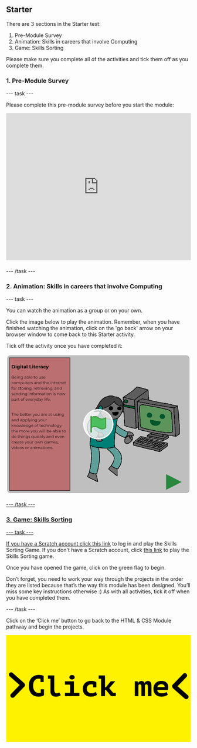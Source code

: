 ## Starter

There are 3 sections in the Starter test:
1. Pre-Module Survey
2. Animation: Skills in careers that involve Computing
3. Game: Skills Sorting

Please make sure you complete all of the activities and tick them off as you complete them.

### 1. Pre-Module Survey

--- task ---

Please complete this pre-module survey before you start the module:

<iframe id="ss-embed-frame-734054" onload="window.scrollTo(0, document.getElementById('ss-embed-frame-734054').offsetTop);" src="https://www.smartsurvey.co.uk/s/HLWGD/" style="width:100%;height:400px;border:0px;padding-bottom:4px;" frameborder="0"><a href="https://www.smartsurvey.co.uk/s/HLWGD/">Please take our survey</a></iframe>

--- /task ---

### 2. Animation: Skills in careers that involve Computing

--- task ---

You can watch the animation as a group or on your own. 

Click the image below to play the animation. Remember, when you have finished watching the animation, click on the 'go back' arrow on your browser window to come back to this Starter activity. 

Tick off the activity once you have completed it:

<a href="https://scratch.mit.edu/projects/325793079">
<img src="images/animation.png">

--- /task ---

### 3. Game: Skills Sorting

--- task ---

If you have a Scratch account click [this link](https://scratch.mit.edu/projects/326271794) to log in and play the Skills Sorting Game. If you don't have a Scratch account, click [this link](https://scratch.mit.edu/projects/326271944) to play the Skills Sorting game. 

Once you have opened the game, click on the green flag to begin.

Don’t forget, you need to work your way through the projects in the order they are listed because that’s the way this module has been designed. You’ll miss some key instructions otherwise :) As with all activities, tick it off when you have completed them.

--- /task ---

Click on the ‘Click me’ button to go back to the HTML & CSS Module pathway and begin the projects.

<a href="https://codeclub.org/en/projects-cc">
<img src="images/Clickme.png">


